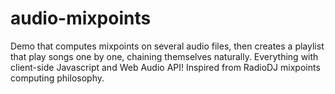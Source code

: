 # audio-mixpoints
Demo that computes mixpoints on several audio files, then creates a playlist that play songs one by one, chaining themselves naturally. Everything with client-side Javascript and Web Audio API! Inspired from RadioDJ mixpoints computing philosophy.
